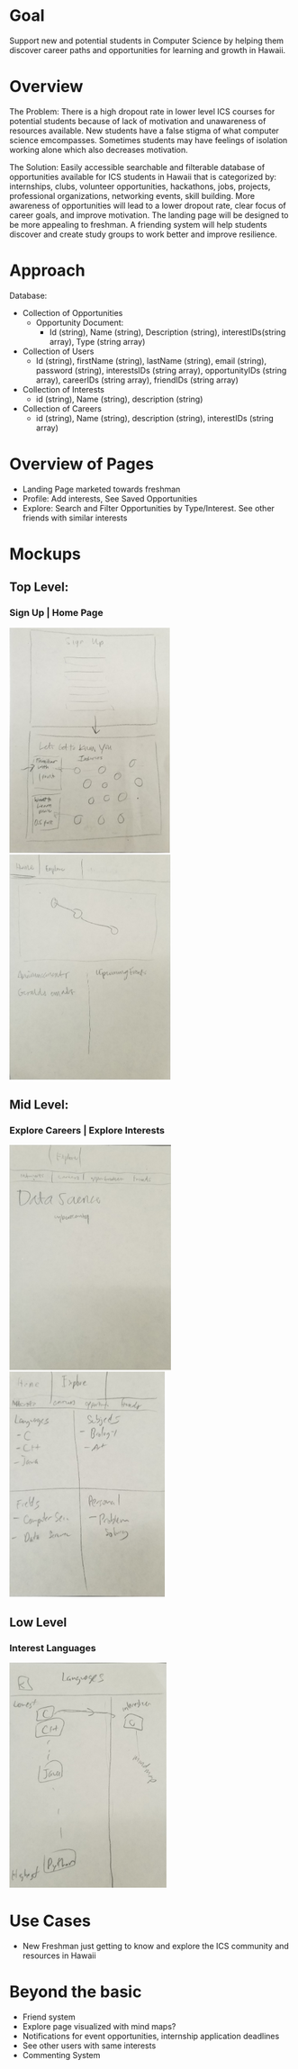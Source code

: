 # Goal
Support new and potential students in Computer Science by helping them discover career paths and opportunities for learning and growth in Hawaii. 


# Overview
The Problem:
There is a high dropout rate in lower level ICS courses for potential students because of lack of motivation and unawareness of resources available. New students have a false stigma of what computer science emcompasses. Sometimes students may have feelings of isolation working alone which also decreases motivation.

The Solution:
Easily accessible searchable and filterable database of opportunities available for ICS students in Hawaii that is categorized by: internships, clubs, volunteer opportunities, hackathons, jobs, projects, professional organizations, networking events, skill building. More awareness of opportunities will lead to a lower dropout rate, clear focus of career goals, and improve motivation. The landing page will be designed to be more appealing to freshman. A friending system will help students discover and create study groups to work better and improve resilience. 


# Approach
 Database:
- Collection of Opportunities
  - Opportunity Document:
    - Id (string), Name (string), Description (string), interestIDs(string array), Type (string array)
- Collection of Users
  - Id (string), firstName (string), lastName (string), email (string), password (string), interestsIDs (string array), opportunityIDs (string array), careerIDs (string array), friendIDs (string array)
- Collection of Interests
  - id (string), Name (string), description (string)
- Collection of Careers
  - id (string), Name (string), description (string), interestIDs (string array)
 
# Overview of Pages
- Landing Page marketed towards freshman
- Profile: Add interests, See Saved Opportunities
- Explore: Search and Filter Opportunities by Type/Interest. See other friends with similar interests

# Mockups
## Top Level:
### Sign Up | Home Page
<img height="400px" src="doc/signup.jpg"> <img height="400px" src="doc/home.jpg">

## Mid Level:
### Explore Careers | Explore Interests
<img height="400px" src="doc/explore_careers.jpg"> <img height="400px" src="doc/explore_interests.jpg">

## Low Level
### Interest Languages
<img height="400px" src="doc/interest_languages.jpg">

# Use Cases
- New Freshman just getting to know and explore the ICS community and resources in Hawaii

# Beyond the basic
- Friend system
- Explore page visualized with mind maps?
- Notifications for event opportunities, internship application deadlines
- See other users with same interests
- Commenting System
